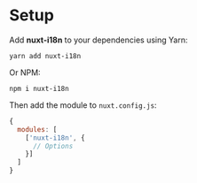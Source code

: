 # Setup

Add **nuxt-i18n** to your dependencies using Yarn:

```Shell
yarn add nuxt-i18n
```

Or NPM:

```Shell
npm i nuxt-i18n
```

Then add the module to `nuxt.config.js`:

```js
{
  modules: [
    ['nuxt-i18n', {
      // Options
    }]
  ]
}
```



